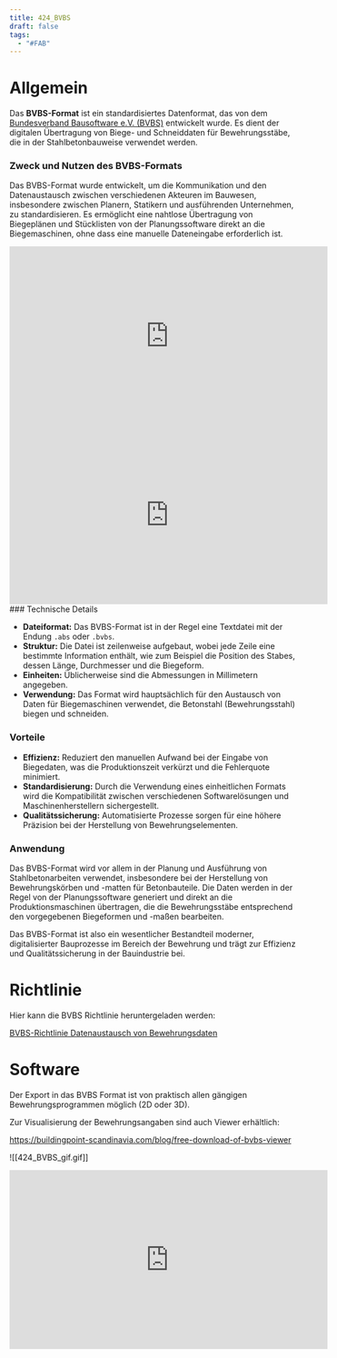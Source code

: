 ```yaml
---
title: 424_BVBS
draft: false
tags:
  - "#FAB"
---
```

 
# Allgemein

Das **BVBS-Format** ist ein standardisiertes Datenformat, das von dem [Bundesverband Bausoftware e.V. (BVBS)](https://www.bvbs.de/) entwickelt wurde. Es dient der digitalen Übertragung von Biege- und Schneiddaten für Bewehrungsstäbe, die in der Stahlbetonbauweise verwendet werden.

### Zweck und Nutzen des BVBS-Formats

Das BVBS-Format wurde entwickelt, um die Kommunikation und den Datenaustausch zwischen verschiedenen Akteuren im Bauwesen, insbesondere zwischen Planern, Statikern und ausführenden Unternehmen, zu standardisieren. Es ermöglicht eine nahtlose Übertragung von Biegeplänen und Stücklisten von der Planungssoftware direkt an die Biegemaschinen, ohne dass eine manuelle Dateneingabe erforderlich ist.

<iframe width="560" height="315" src="https://www.youtube.com/embed/llc576PmdUg?si=_VxAcB63eNycvJYy" title="YouTube video player" frameborder="0" allow="accelerometer; autoplay; clipboard-write; encrypted-media; gyroscope; picture-in-picture; web-share" referrerpolicy="strict-origin-when-cross-origin" allowfullscreen></iframe>


<iframe width="560" height="315" src="https://www.youtube.com/embed/tgY5XuqwYbs?si=IWRbyuRV0Zu47bKn" title="YouTube video player" frameborder="0" allow="accelerometer; autoplay; clipboard-write; encrypted-media; gyroscope; picture-in-picture; web-share" referrerpolicy="strict-origin-when-cross-origin" allowfullscreen></iframe>
### Technische Details

- **Dateiformat:** Das BVBS-Format ist in der Regel eine Textdatei mit der Endung `.abs` oder `.bvbs`.
- **Struktur:** Die Datei ist zeilenweise aufgebaut, wobei jede Zeile eine bestimmte Information enthält, wie zum Beispiel die Position des Stabes, dessen Länge, Durchmesser und die Biegeform.
- **Einheiten:** Üblicherweise sind die Abmessungen in Millimetern angegeben.
- **Verwendung:** Das Format wird hauptsächlich für den Austausch von Daten für Biegemaschinen verwendet, die Betonstahl (Bewehrungsstahl) biegen und schneiden.

### Vorteile

- **Effizienz:** Reduziert den manuellen Aufwand bei der Eingabe von Biegedaten, was die Produktionszeit verkürzt und die Fehlerquote minimiert.
- **Standardisierung:** Durch die Verwendung eines einheitlichen Formats wird die Kompatibilität zwischen verschiedenen Softwarelösungen und Maschinenherstellern sichergestellt.
- **Qualitätssicherung:** Automatisierte Prozesse sorgen für eine höhere Präzision bei der Herstellung von Bewehrungselementen.

### Anwendung

Das BVBS-Format wird vor allem in der Planung und Ausführung von Stahlbetonarbeiten verwendet, insbesondere bei der Herstellung von Bewehrungskörben und -matten für Betonbauteile. Die Daten werden in der Regel von der Planungssoftware generiert und direkt an die Produktionsmaschinen übertragen, die die Bewehrungsstäbe entsprechend den vorgegebenen Biegeformen und -maßen bearbeiten.

Das BVBS-Format ist also ein wesentlicher Bestandteil moderner, digitalisierter Bauprozesse im Bereich der Bewehrung und trägt zur Effizienz und Qualitätssicherung in der Bauindustrie bei.

# Richtlinie

Hier kann die BVBS Richtlinie heruntergeladen werden:

[BVBS-Richtlinie Datenaustausch von Bewehrungsdaten](https://www.bvbs.de/wp-content/uploads/2024/01/BVBS-Richtlinie-Austausch-von-Bewehrungsdaten-3.1-Dt_202100614.pdf)

# Software

Der Export in das BVBS Format ist von praktisch allen gängigen Bewehrungsprogrammen möglich (2D oder 3D).

Zur Visualisierung der Bewehrungsangaben sind auch Viewer erhältlich:

https://buildingpoint-scandinavia.com/blog/free-download-of-bvbs-viewer

![[424_BVBS_gif.gif]]



<iframe width="560" height="315" src="https://www.youtube.com/embed/SX3_53XH8Q8?si=Ca_E8YuABvRdrNyp" title="YouTube video player" frameborder="0" allow="accelerometer; autoplay; clipboard-write; encrypted-media; gyroscope; picture-in-picture; web-share" referrerpolicy="strict-origin-when-cross-origin" allowfullscreen></iframe>


